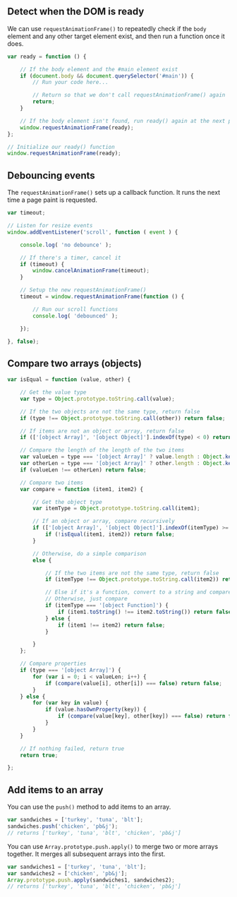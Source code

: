 ## Detect when the DOM is ready
We can use `requestAnimationFrame()` to repeatedly check if the `body` element and any other target element exist, and then run a function once it does. 

```javascript
var ready = function () {

    // If the body element and the #main element exist
    if (document.body && document.querySelector('#main')) {
        // Run your code here...

        // Return so that we don't call requestAnimationFrame() again
        return;
    }

    // If the body element isn't found, run ready() again at the next pain
    window.requestAnimationFrame(ready);
};

// Initialize our ready() function
window.requestAnimationFrame(ready);

```

## Debouncing events
The `requestAnimationFrame()` sets up a callback function. It runs the next time a page paint is requested.

```javascript
var timeout;

// Listen for resize events
window.addEventListener('scroll', function ( event ) {

    console.log( 'no debounce' );

    // If there's a timer, cancel it
    if (timeout) {
        window.cancelAnimationFrame(timeout);
    }

    // Setup the new requestAnimationFrame()
    timeout = window.requestAnimationFrame(function () {

        // Run our scroll functions
        console.log( 'debounced' );

    });

}, false);
```

## Compare two arrays (objects)
```javascript
var isEqual = function (value, other) {

    // Get the value type
    var type = Object.prototype.toString.call(value);

    // If the two objects are not the same type, return false
    if (type !== Object.prototype.toString.call(other)) return false;

    // If items are not an object or array, return false
    if (['[object Array]', '[object Object]'].indexOf(type) < 0) return false;

    // Compare the length of the length of the two items
    var valueLen = type === '[object Array]' ? value.length : Object.keys(value).length;
    var otherLen = type === '[object Array]' ? other.length : Object.keys(other).length;
    if (valueLen !== otherLen) return false;

    // Compare two items
    var compare = function (item1, item2) {

        // Get the object type
        var itemType = Object.prototype.toString.call(item1);

        // If an object or array, compare recursively
        if (['[object Array]', '[object Object]'].indexOf(itemType) >= 0) {
            if (!isEqual(item1, item2)) return false;
        }

        // Otherwise, do a simple comparison
        else {

            // If the two items are not the same type, return false
            if (itemType !== Object.prototype.toString.call(item2)) return false;

            // Else if it's a function, convert to a string and compare
            // Otherwise, just compare
            if (itemType === '[object Function]') {
                if (item1.toString() !== item2.toString()) return false;
            } else {
                if (item1 !== item2) return false;
            }

        }
    };

    // Compare properties
    if (type === '[object Array]') {
        for (var i = 0; i < valueLen; i++) {
            if (compare(value[i], other[i]) === false) return false;
        }
    } else {
        for (var key in value) {
            if (value.hasOwnProperty(key)) {
                if (compare(value[key], other[key]) === false) return false;
            }
        }
    }

    // If nothing failed, return true
    return true;

};
```

## Add items to an array
You can use the `push()` method to add items to an array.

```javascript
var sandwiches = ['turkey', 'tuna', 'blt'];
sandwiches.push('chicken', 'pb&j');
// returns ['turkey', 'tuna', 'blt', 'chicken', 'pb&j']
```

You can use `Array.prototype.push.apply()` to merge two or more arrays together. It merges all subsequent arrays into the first.

```javascript
var sandwiches1 = ['turkey', 'tuna', 'blt'];
var sandwiches2 = ['chicken', 'pb&j'];
Array.prototype.push.apply(sandwiches1, sandwiches2);
// returns ['turkey', 'tuna', 'blt', 'chicken', 'pb&j']
```